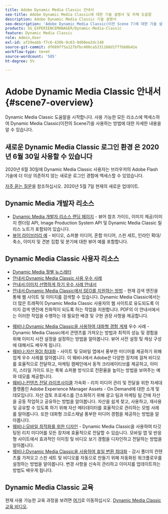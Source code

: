 ```yaml
---
title: Adobe Dynamic Media Classic 안내서
seo-title: Adobe Dynamic Media Classic에 대한 기술 설명서 및 자체 도움말
description: Adobe Dynamic Media Classic 기술 설명서
seo-description: 'Adobe Dynamic Media Classic(이전 Scene 7)에 대한 기술 설명서, 릴리스 노트 및 자체 도움말 자료 '
products: SG_EXPERIENCEMANAGER/Dynamic-Media-Classic
feature: Dynamic Media Classic
role: Admin,User
exl-id: af29eabb-f7c6-420b-9c63-9d60ee2dc148
source-git-commit: df689ff5a127bfbc400ca5331168d1ff7bb0b42e
workflow-type: tm+mt
source-wordcount: '585'
ht-degree: 5%

---
```


# Adobe Dynamic Media Classic 안내서 {#scene7-overview}

Dynamic Media Classic 도움말을 시작합니다. 사용 가능한 모든 리소스에 액세스하여 Dynamic Media Classic(이전의 Scene7)을 사용하는 방법에 대한 자세한 내용을 알 수 있습니다.

## 새로운 Dynamic Media Classic 로그인 환경 은 2020년 6월 30일 사용할 수 있습니다

2020년 6월 30일에 Dynamic Media Classic 사용자는 브라우저의 Adobe Flash 기술에 더 이상 의존하지 않는 새로운 로그인 경험에 액세스할 수 있었습니다.

[자주 묻는 질문](new-ui-2020.md)을 참조하십시오. 2020년 5월 7일 현재의 새로운 업데이트.

## Dynamic Media 개발자 리소스

* [Dynamic Media 개발자 리소스 랜딩 페이지](https://experienceleague.adobe.com/docs/dynamic-media-developer-resources/landing/home.html)  - 뷰어 참조 가이드, 이미지 제공/이미지 렌더링 API, Image Production System API 및 Dynamic Media Classic 릴리스 노트가 포함되어 있습니다.
* [뷰어 라이브러리 예](https://landing.adobe.com/en/na/dynamic-media/ctir-2755/live-demos.html)  - 비디오, 쇼퍼블 미디어, 혼합 미디어, 스핀 세트, 인라인 확대/축소, 이미지 및 견본 집합 및 분기에 대한 뷰어 예를 포함합니다.

## Dynamic Media Classic 사용자 리소스

* [Dynamic Media 월별 뉴스레터](dynamic-media-newsletter.md)
* [안내서:Dynamic Media Classic 사용 우수 사례](https://www.adobe.com/content/dam/www/us/en/marketing/experience-manager-assets/dynamic-media/adobe-dynamic-media-classic-best-practices-guide.pdf)
* [안내서:이미지 선명하게 하기 우수 사례 안내서](/help/assets/s7_sharpening_images.pdf)
* [안내서:Dynamic Media Classic에서 SEO를 지원하는 방법](/help/assets/s7_seo.pdf)  - 현재 검색 엔진을 통해 웹 사이트 및 이미지를 검색할 수 있습니다. Dynamic Media Classic에서는 더 많은 트래픽이 Dynamic Media Classic 사용자의 웹 사이트로 유도되도록 이미지 검색 엔진에 친화적이 되도록 하는 작업을 지원합니다. PDF의 이 안내서에서는 이러한 작업을 수행하는 데 필요한 배경 및 구현 권장 사항을 제공합니다.
<!-- * [Webinar: Best Practices for Responsive Design](http://offers.adobe.com/en/na/marketing/landings/_40458_responsive_design_live_on_demand_webinar.html) - Learn practical tips on how to improve your mobile strategy. See real-world examples of responsive design in action. Create one master asset that works across multiple devices and increase mobile performance by dynamically changing the resolution of images or the orientation of images for portrait or landscape displays. Learn how to also dynamically crop, scale, or resize images. -->
* [웨비나:Dynamic Media Classic을 사용하여 대화형 경험 게재](http://seminars.adobeconnect.com/p7wb8ej3u6d/)  우수 사례 - Dynamic Media Classic에서 콘텐츠를 가져오는 방법과 최적의 성능 및 경험을 위해 이미지 사전 설정을 설정하는 방법을 알아봅니다. 뷰어 사전 설정 및 캐싱 구성에 대해서도 배우게 됩니다.
* [웨비나:자산 ROI 최대화](https://adobecustomersuccess.adobeconnect.com/p5ar3hfrrec/?launcher=false&amp;fcsContent=true&amp;pbMode=normal&amp;proto=true)  - 사이트 및 모바일 앱에서 풍부한 미디어를 제공하기 위해 업계 우수 사례를 알아봅니다. 이 웨비나에서 Adobe은 다양한 장치에 걸쳐 비디오를 효율적으로 전달하고, 마케팅 캠페인에서 동적 크리에이티브를 제공하고, 이미지, 스타일 가이드 또는 룩북 쇼퍼블 방식으로 전환율을 높이는 방법을 보여주는 예와 데모를 제공합니다.
* [웨비나:컨텐츠 전달 라이프사이클](https://adobecustomersuccess.adobeconnect.com/p88ducm9pqv/)  가속화 - 리치 미디어 관리 및 전달을 위한 차세대 플랫폼인 Adobe Experience Manager Assets - On Demand에 대한 소개 및 데모입니다. 자산 검토 프로세스를 간소화하기 위해 광고 팀과 마케팅 팀 간에 자산을 공동 작업하고 공유하는 방법을 알아봅니다. 자산을 쉽게 찾고, 사용하고, 재사용 및 공유할 수 있도록 하기 위해 자산 메타데이터를 효율적으로 관리하는 모범 사례를 알아봅니다. 또한 대화형 크로스채널 풍부한 미디어 경험을 제공하는 방법을 알아봅니다.
* [웨비나:모바일 최적화를 위한 디자인](https://adobecustomersuccess.adobeconnect.com/p6oqd3wydif/?launcher=false&amp;fcsContent=true&amp;pbMode=normal&amp;proto=true)  - Dynamic Media Classic을 사용하여 타깃팅된 리치 미디어를 모든 장치에 효율적으로 전달할 수 있습니다. 모바일 앱 및 반응형 사이트에서 효과적인 이미징 및 비디오 보기 경험을 디자인하고 전달하는 방법을 알아봅니다.
* [웨비나:Dynamic Media Classic을 사용하여 휴일 변환 최대화](https://adobecustomersuccess.adobeconnect.com/p32n1yr85c9/?proto=true)  - 감시 폴더의 컨텐츠를 가져오고 스핀 세트 및 비디오를 자동으로 만들기 위해 자동화된 워크플로우를 설정하는 방법을 알아봅니다. 변경 사항을 신속히 관리하고 이미지를 업데이트하는 방법도 배우게 됩니다.

## Dynamic Media Classic 교육

현재 사용 가능한 교육 과정을 보려면 [여기](https://learning.adobe.com/catalog.html#product=adobe-scene7)로 이동하십시오.
[Dynamic Media Classic 교육 비디오](/help/training-videos.md).
